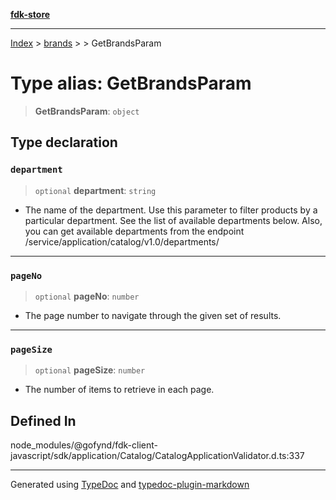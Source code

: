 [**fdk-store**](../../../README.md)
***

[Index](../../../API.md) > [brands](../../README.md) > [<internal>](../README.md) > GetBrandsParam

# Type alias: GetBrandsParam

> **GetBrandsParam**: `object`

## Type declaration

### `department`

> `optional` **department**: `string`

- The name of the department. Use this
parameter to filter products by a particular department. See the list of
available departments below. Also, you can get available departments from
the endpoint /service/application/catalog/v1.0/departments/

***

### `pageNo`

> `optional` **pageNo**: `number`

- The page number to navigate through the given
set of results.

***

### `pageSize`

> `optional` **pageSize**: `number`

- The number of items to retrieve in each page.

## Defined In

node\_modules/@gofynd/fdk-client-javascript/sdk/application/Catalog/CatalogApplicationValidator.d.ts:337

***
Generated using [TypeDoc](https://typedoc.org/) and [typedoc-plugin-markdown](https://www.npmjs.com/package/typedoc-plugin-markdown)
